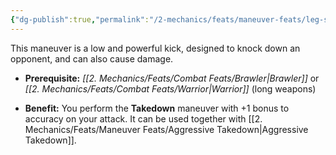 ```yaml
---
{"dg-publish":true,"permalink":"/2-mechanics/feats/maneuver-feats/leg-sweep/"}
---
```


This maneuver is a low and powerful kick, designed to knock down an opponent, and can also cause damage.

- **Prerequisite:** _[[2. Mechanics/Feats/Combat Feats/Brawler\|Brawler]]_ or _[[2. Mechanics/Feats/Combat Feats/Warrior\|Warrior]]_ (long weapons)
    
- **Benefit:** You perform the **Takedown** maneuver with +1 bonus to accuracy on your attack. It can be used together with [[2. Mechanics/Feats/Maneuver Feats/Aggressive Takedown\|Aggressive Takedown]].